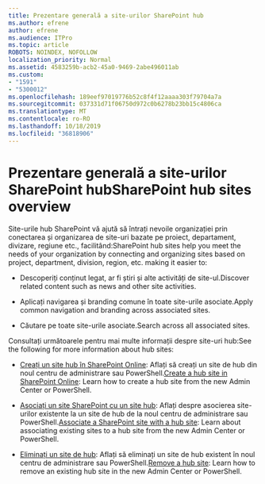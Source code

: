 ```yaml
---
title: Prezentare generală a site-urilor SharePoint hub
ms.author: efrene
author: efrene
ms.audience: ITPro
ms.topic: article
ROBOTS: NOINDEX, NOFOLLOW
localization_priority: Normal
ms.assetid: 4583259b-acb2-45a0-9469-2abe496011ab
ms.custom:
- "1591"
- "5300012"
ms.openlocfilehash: 189eef97019776b52c8f4f12aaaa303f79704a7a
ms.sourcegitcommit: 037331d71f06750d972c0b6278b23bb15c4806ca
ms.translationtype: MT
ms.contentlocale: ro-RO
ms.lasthandoff: 10/18/2019
ms.locfileid: "36818906"
---
```

# <a name="sharepoint-hub-sites-overview"></a><span data-ttu-id="55336-102">Prezentare generală a site-urilor SharePoint hub</span><span class="sxs-lookup"><span data-stu-id="55336-102">SharePoint hub sites overview</span></span>

<span data-ttu-id="55336-103">Site-urile hub SharePoint vă ajută să întrați nevoile organizației prin conectarea și organizarea de site-uri bazate pe proiect, departament, divizare, regiune etc., facilitând:</span><span class="sxs-lookup"><span data-stu-id="55336-103">SharePoint hub sites help you meet the needs of your organization by connecting and organizing sites based on project, department, division, region, etc. making it easier to:</span></span>

- <span data-ttu-id="55336-104">Descoperiți conținut legat, ar fi știri și alte activități de site-ul.</span><span class="sxs-lookup"><span data-stu-id="55336-104">Discover related content such as news and other site activities.</span></span>

- <span data-ttu-id="55336-105">Aplicați navigarea și branding comune în toate site-urile asociate.</span><span class="sxs-lookup"><span data-stu-id="55336-105">Apply common navigation and branding across associated sites.</span></span> 

- <span data-ttu-id="55336-106">Căutare pe toate site-urile asociate.</span><span class="sxs-lookup"><span data-stu-id="55336-106">Search across all associated sites.</span></span>

<span data-ttu-id="55336-107">Consultați următoarele pentru mai multe informații despre site-uri hub:</span><span class="sxs-lookup"><span data-stu-id="55336-107">See the following for more information about hub sites:</span></span>
- <span data-ttu-id="55336-108">[Creați un site hub în SharePoint Online](https://docs.microsoft.com/sharepoint/create-hub-site): Aflați să creați un site de hub din noul centru de administrare sau PowerShell.</span><span class="sxs-lookup"><span data-stu-id="55336-108">[Create a hub site in SharePoint Online](https://docs.microsoft.com/sharepoint/create-hub-site): Learn how to create a hub site from the new Admin Center or PowerShell.</span></span>

- <span data-ttu-id="55336-109">[Asociați un site SharePoint cu un site hub](https://support.office.com/article/associate-a-sharepoint-site-with-a-hub-site-ae0009fd-af04-4d3d-917d-88edb43efc05): Aflați despre asocierea site-urilor existente la un site de hub de la noul centru de administrare sau PowerShell.</span><span class="sxs-lookup"><span data-stu-id="55336-109">[Associate a SharePoint site with a hub site](https://support.office.com/article/associate-a-sharepoint-site-with-a-hub-site-ae0009fd-af04-4d3d-917d-88edb43efc05): Learn about associating existing sites to a hub site from the new Admin Center or PowerShell.</span></span>

- <span data-ttu-id="55336-110">[Eliminați un site de hub](https://docs.microsoft.com/sharepoint/remove-hub-site): Aflați să eliminați un site de hub existent în noul centru de administrare sau PowerShell.</span><span class="sxs-lookup"><span data-stu-id="55336-110">[Remove a hub site](https://docs.microsoft.com/sharepoint/remove-hub-site): Learn how to remove an existing hub site in the new Admin Center or PowerShell.</span></span>

